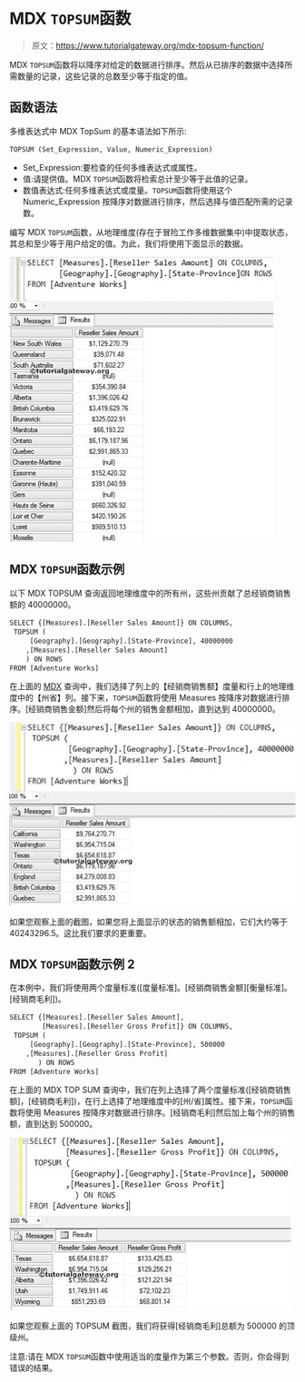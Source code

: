 # MDX `TOPSUM`函数

> 原文：<https://www.tutorialgateway.org/mdx-topsum-function/>

MDX `TOPSUM`函数将以降序对给定的数据进行排序。然后从已排序的数据中选择所需数量的记录，这些记录的总数至少等于指定的值。

## 函数语法

多维表达式中 MDX TopSum 的基本语法如下所示:

```
TOPSUM (Set_Expression, Value, Numeric_Expression)
```

*   Set_Expression:要检查的任何多维表达式或属性。
*   值:请提供值。MDX `TOPSUM`函数将检索总计至少等于此值的记录。
*   数值表达式:任何多维表达式或度量。`TOPSUM`函数将使用这个 Numeric_Expression 按降序对数据进行排序，然后选择与值匹配所需的记录数。

编写 MDX `TOPSUM`函数，从地理维度(存在于冒险工作多维数据集中)中提取状态，其总和至少等于用户给定的值。为此，我们将使用下面显示的数据。

![MDX TOPSUM FUNCTION](img/00baeb511ea1b007c3db70fc3a020e36.png)

## MDX `TOPSUM`函数示例

以下 MDX TOPSUM 查询返回地理维度中的所有州，这些州贡献了总经销商销售额的 40000000。

```
SELECT {[Measures].[Reseller Sales Amount]} ON COLUMNS,
 TOPSUM (
	 [Geography].[Geography].[State-Province], 40000000
	,[Measures].[Reseller Sales Amount]
	) ON ROWS
FROM [Adventure Works]
```

在上面的 [MDX](https://www.tutorialgateway.org/mdx/) 查询中，我们选择了列上的【经销商销售额】度量和行上的地理维度中的【州省】列。接下来，`TOPSUM`函数将使用 Measures 按降序对数据进行排序。[经销商销售金额]然后将每个州的销售金额相加，直到达到 40000000。

![MDX TOPSUM FUNCTION 1](img/2ebf3dc6af68aad144c03e694071bd7c.png)

如果您观察上面的截图，如果您将上面显示的状态的销售额相加，它们大约等于 40243296.5。这比我们要求的更重要。

## MDX `TOPSUM`函数示例 2

在本例中，我们将使用两个度量标准([度量标准]。[经销商销售金额][衡量标准]。[经销商毛利])。

```
SELECT {[Measures].[Reseller Sales Amount], 
        [Measures].[Reseller Gross Profit]} ON COLUMNS,
 TOPSUM (
	 [Geography].[Geography].[State-Province], 500000
	,[Measures].[Reseller Gross Profit]
       ) ON ROWS
FROM [Adventure Works]
```

在上面的 MDX TOP SUM 查询中，我们在列上选择了两个度量标准([经销商销售额]，[经销商毛利])，在行上选择了地理维度中的[州/省]属性。接下来，`TOPSUM`函数将使用 Measures 按降序对数据进行排序。[经销商毛利]然后加上每个州的销售额，直到达到 500000。

![MDX TOPSUM FUNCTION 2](img/2a3de2f46dbf1e0a8555b631c783553d.png)

如果您观察上面的 TOPSUM 截图，我们将获得[经销商毛利]总额为 500000 的顶级州。

注意:请在 MDX `TOPSUM`函数中使用适当的度量作为第三个参数。否则，你会得到错误的结果。